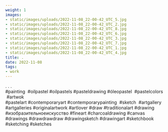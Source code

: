 ```yaml
---
weight: 1
images:
- static/images/uploads/2022-11-08_22-00-42_UTC_5.jpg
- static/images/uploads/2022-11-08_22-00-42_UTC_2.jpg
- static/images/uploads/2022-11-08_22-00-42_UTC_8.jpg
- static/images/uploads/2022-11-08_22-00-42_UTC_6.jpg
- static/images/uploads/2022-11-08_22-00-42_UTC_3.jpg
- static/images/uploads/2022-11-08_22-00-42_UTC_7.jpg
- static/images/uploads/2022-11-08_22-00-42_UTC_1.jpg
- static/images/uploads/2022-11-08_22-00-42_UTC_4.jpg
title: .
date: 2022-11-08
tags:
- work
---
```


.
.
.
#painting  #oilpastel #oilpastels #pasteldrawing #óleopastel  #pastelcolors   #artwok #pastelart #contemporaryart #contemporarypainting  #sketch  #artgallery  #artgalleries #originalartwork #artlover #draw #traditionalart 
#drawing #изобразительноеискусство  #fineart #charcoaldrawing #canvas #drawings #drawdrawdraw #drawingsketch #drawingart  #sketchbook #sketching #sketches
